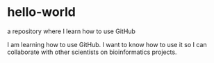 # hello-world
a repository where I learn how to use GitHub

I am learning how to use GitHub. I want to know how to use it so I can collaborate with other scientists on bioinformatics projects.

